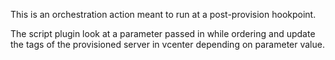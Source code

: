 This is an orchestration action meant to run at a post-provision hookpoint.

The script plugin look at a parameter passed in while ordering and update the tags of the provisioned server in vcenter depending on parameter value.